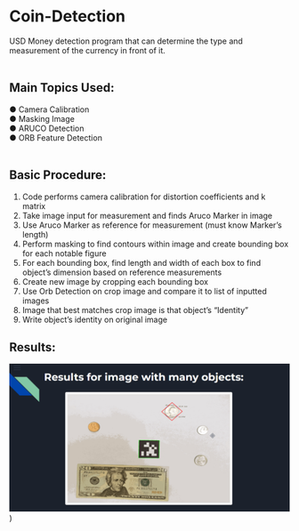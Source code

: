 # Coin-Detection
USD Money detection program that can determine the type and measurement of the currency in front of it. <br>
<br>
## Main Topics Used:
● Camera Calibration  <br>
● Masking Image  <br>
● ARUCO Detection  <br>
● ORB Feature Detection  <br>
 <br>
## Basic Procedure:
1. Code performs camera calibration for distortion coefficients and k matrix
2. Take image input for measurement and finds Aruco Marker in image
3. Use Aruco Marker as reference for measurement (must know Marker’s length)
4. Perform masking to find contours within image and create bounding box for each notable figure
5. For each bounding box, find length and width of each box to find object’s dimension based on reference measurements
6. Create new image by cropping each bounding box
7. Use Orb Detection on crop image and compare it to list of inputted images
8. Image that best matches crop image is that object’s “Identity”
9. Write object’s identity on original image

## Results:
![](https://github.com/tk2558/Coin-Detection/blob/main/Results%20for%20image%20with%20many%20objects.gif))
